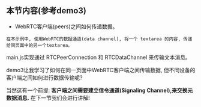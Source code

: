 ##  本节内容(参考demo3)

- WebRTC客户端(peers)之间如何传递数据。

`在本示例中, 使用WebRTC的数据通道(data channel), 将一个 textarea 的内容, 传递给同页面中的另一个textarea。`



main.js实现通过 RTCPeerConnection 和 RTCDataChannel 来传输文本消息。





demo3让我学习了如何在同一页面中WebRTC客户端之间传输数据, 但不同设备的客户端之间如何进行数据传输呢?

 当然这有一个前提: **客户端之间需要建立信令通道(Signaling Channel),来交换元数据消息.** 在下一节我们会进行讲解!